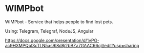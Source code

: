 # WIMPbot

WIMPbot - Service that helps people to find lost pets.

Using: Telegram, Telegraf, NodeJS, Angular

https://docs.google.com/presentation/d/1vPG-ac9HXMPQbl3cTLN5as9I8d8j2bBZa7GAAC66cjI/edit?usp=sharing

